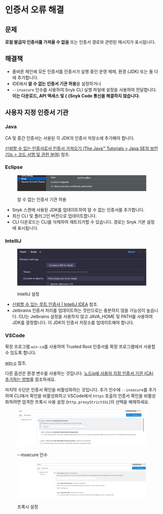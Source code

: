 # 인증서 오류 해결

## 문제 <a href="#problem" id="problem"></a>

**로컬 발급자 인증서를 가져올 수 없음** 또는 인증서 경로와 관련된 메시지가 표시됩니다.

## 해결책 <a href="#solution" id="solution"></a>

* 올바른 체인에 모든 인증서를 인증서가 실행 중인 운영 체제, 환경 (JDK) 또는 둘 다에 추가합니다.
* IDE에서 **알 수 없는 인증서 기관 허용**을 설정하거나
* `--insecure` 인수를 사용하여 Snyk CLI 실행 파일에 설정을 사용하여 전달합니다. **이는 다운로드, API 액세스 및 { {Snyk Code 통신을 해결하지 않습니다.**

## 사용자 지정 인증서 기관 <a href="#custom-certificate-authorities" id="custom-certificate-authorities"></a>

### Java <a href="#java.1" id="java.1"></a>

CA 및 중간 인증서는 사용된 각 JDK의 인증서 저장소에 추가해야 합니다.

[신뢰할 수 있는 인증서로서 인증서 가져오기 (The Java™ Tutorials > Java SE의 보안 기능 > 코드 서명 및 권한 부여)](https://docs.oracle.com/javase/tutorial/security/toolsign/rstep2.html) 참조.



### Eclipse <a href="#eclipse" id="eclipse"></a>

<figure><img src="../../../.gitbook/assets/image (1) (16).png" alt="알 수 없는 인증서 기관 허용"><figcaption><p>알 수 없는 인증서 기관 허용</p></figcaption></figure>

* Snyk 스캔에 사용된 JDK를 업데이트하여 알 수 없는 인증서를 추가합니다.
* 최신 CLI 및 플러그인 버전으로 업데이트합니다.
* CLI 다운로드는 CLI를 삭제하여 재트리거할 수 있습니다. 경로는 Snyk 기본 설정에 표시됩니다.&#x20;

### IntelliJ <a href="#intellij" id="intellij"></a>

<figure><img src="../../../.gitbook/assets/image (1) (16) (1).png" alt="IntelliJ 설정"><figcaption><p>IntelliJ 설정</p></figcaption></figure>

* [신뢰할 수 있는 루트 인증서 | IntelliJ IDEA](https://www.jetbrains.com/help/idea/ssl-certificates.html) 참조.
* Jetbrains 인증서 처리를 업데이트하는 것만으로는 충분하지 않을 가능성이 높습니다. CLI는 Jetbrains 설정을 사용하지 않고 JAVA\_HOME 및 PATH를 사용하여 JDK를 결정합니다. 이 JDK의 인증서 저장소를 업데이트해야 합니다.&#x20;

### VSCode <a href="#vscode" id="vscode"></a>

확장 프로그램 `win-ca`를 사용하여 Trusted Root 인증서를 확장 프로그램에서 사용할 수 있도록 합니다.

[win-c](https://marketplace.visualstudio.com/items?itemName=ukoloff.win-ca) 참조.

다른 옵션은 환경 변수를 사용하는 것입니다. [노드js에 사용자 지정 인증서 기관 (CA) 추가하는 방법](https://stackoverflow.com/questions/29283040/how-to-add-custom-certificate-authority-ca-to-nodejs)를 참조하세요.

마지막 수단은 인증서 확인을 비활성화하는 것입니다. 추가 인수에 `--insecure`를 추가하여 CLI에서 확인을 비활성화하고 VSCode에서 `https` 호출의 인증서 확인을 비활성화하려면 엄격한 프록시 사용 설정 (`http.proxyStrictSSL`)의 선택을 해제하세요.

<figure><img src="../../../.gitbook/assets/image (2) (17).png" alt="--insecure 인수"><figcaption><p>--insecure 인수</p></figcaption></figure>

&#x20;

<figure><img src="../../../.gitbook/assets/image (3) (9).png" alt="프록시 설정"><figcaption><p>프록시 설정</p></figcaption></figure>